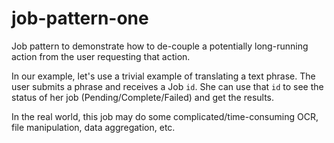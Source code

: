 # job-pattern-one

Job pattern to demonstrate how to de-couple a potentially long-running action from the user requesting that action.

In our example, let's use a trivial example of translating a text phrase. The user submits a phrase and receives a Job `id`. She can use that `id` to see the status of her job (Pending/Complete/Failed) and get the results.

In the real world, this job may do some complicated/time-consuming OCR, file manipulation, data aggregation, etc.
